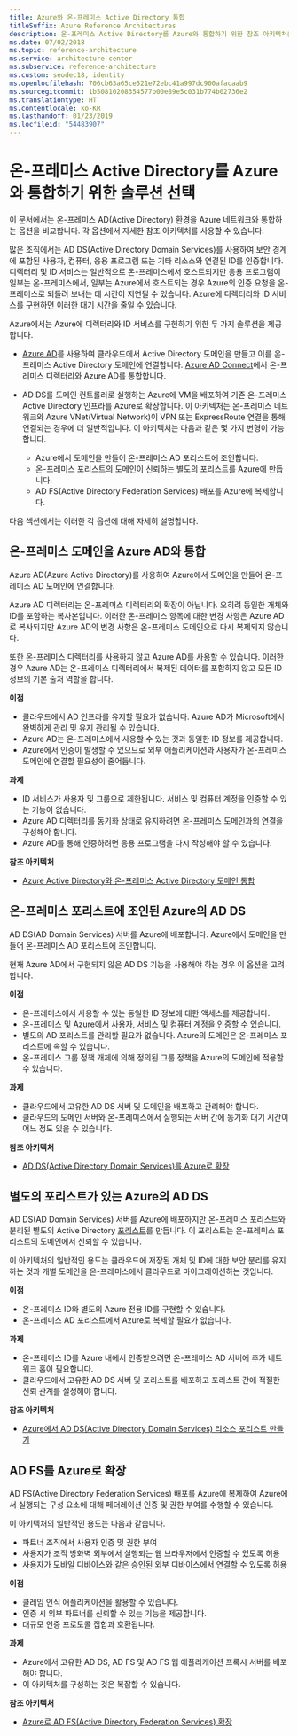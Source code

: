 ```yaml
---
title: Azure와 온-프레미스 Active Directory 통합
titleSuffix: Azure Reference Architectures
description: 온-프레미스 Active Directory를 Azure와 통합하기 위한 참조 아키텍처를 비교합니다.
ms.date: 07/02/2018
ms.topic: reference-architecture
ms.service: architecture-center
ms.subservice: reference-architecture
ms.custom: seodec18, identity
ms.openlocfilehash: 706cb63a65ce521e72ebc41a997dc900afacaab9
ms.sourcegitcommit: 1b50810208354577b00e89e5c031b774b02736e2
ms.translationtype: HT
ms.contentlocale: ko-KR
ms.lasthandoff: 01/23/2019
ms.locfileid: "54483907"
---
```

# <a name="choose-a-solution-for-integrating-on-premises-active-directory-with-azure"></a>온-프레미스 Active Directory를 Azure와 통합하기 위한 솔루션 선택

이 문서에서는 온-프레미스 AD(Active Directory) 환경을 Azure 네트워크와 통합하는 옵션을 비교합니다. 각 옵션에서 자세한 참조 아키텍처를 사용할 수 있습니다.

많은 조직에서는 AD DS(Active Directory Domain Services)를 사용하여 보안 경계에 포함된 사용자, 컴퓨터, 응용 프로그램 또는 기타 리소스와 연결된 ID를 인증합니다. 디렉터리 및 ID 서비스는 일반적으로 온-프레미스에서 호스트되지만 응용 프로그램이 일부는 온-프레미스에서, 일부는 Azure에서 호스트되는 경우 Azure의 인증 요청을 온-프레미스로 되돌려 보내는 데 시간이 지연될 수 있습니다. Azure에 디렉터리와 ID 서비스를 구현하면 이러한 대기 시간을 줄일 수 있습니다.

Azure에서는 Azure에 디렉터리와 ID 서비스를 구현하기 위한 두 가지 솔루션을 제공합니다.

- [Azure AD][azure-active-directory]를 사용하여 클라우드에서 Active Directory 도메인을 만들고 이를 온-프레미스 Active Directory 도메인에 연결합니다. [Azure AD Connect][azure-ad-connect]에서 온-프레미스 디렉터리와 Azure AD를 통합합니다.

- AD DS를 도메인 컨트롤러로 실행하는 Azure에 VM을 배포하여 기존 온-프레미스 Active Directory 인프라를 Azure로 확장합니다. 이 아키텍처는 온-프레미스 네트워크와 Azure VNet(Virtual Network)이 VPN 또는 ExpressRoute 연결을 통해 연결되는 경우에 더 일반적입니다. 이 아키텍처는 다음과 같은 몇 가지 변형이 가능합니다.

  - Azure에서 도메인을 만들어 온-프레미스 AD 포리스트에 조인합니다.
  - 온-프레미스 포리스트의 도메인이 신뢰하는 별도의 포리스트를 Azure에 만듭니다.
  - AD FS(Active Directory Federation Services) 배포를 Azure에 복제합니다.

다음 섹션에서는 이러한 각 옵션에 대해 자세히 설명합니다.

## <a name="integrate-your-on-premises-domains-with-azure-ad"></a>온-프레미스 도메인을 Azure AD와 통합

Azure AD(Azure Active Directory)를 사용하여 Azure에서 도메인을 만들어 온-프레미스 AD 도메인에 연결합니다.

Azure AD 디렉터리는 온-프레미스 디렉터리의 확장이 아닙니다. 오히려 동일한 개체와 ID를 포함하는 복사본입니다. 이러한 온-프레미스 항목에 대한 변경 사항은 Azure AD로 복사되지만 Azure AD의 변경 사항은 온-프레미스 도메인으로 다시 복제되지 않습니다.

또한 온-프레미스 디렉터리를 사용하지 않고 Azure AD를 사용할 수 있습니다. 이러한 경우 Azure AD는 온-프레미스 디렉터리에서 복제된 데이터를 포함하지 않고 모든 ID 정보의 기본 출처 역할을 합니다.

**이점**

- 클라우드에서 AD 인프라를 유지할 필요가 없습니다. Azure AD가 Microsoft에서 완벽하게 관리 및 유지 관리될 수 있습니다.
- Azure AD는 온-프레미스에서 사용할 수 있는 것과 동일한 ID 정보를 제공합니다.
- Azure에서 인증이 발생할 수 있으므로 외부 애플리케이션과 사용자가 온-프레미스 도메인에 연결할 필요성이 줄어듭니다.

**과제**

- ID 서비스가 사용자 및 그룹으로 제한됩니다. 서비스 및 컴퓨터 계정을 인증할 수 있는 기능이 없습니다.
- Azure AD 디렉터리를 동기화 상태로 유지하려면 온-프레미스 도메인과의 연결을 구성해야 합니다.
- Azure AD를 통해 인증하려면 응용 프로그램을 다시 작성해야 할 수 있습니다.

**참조 아키텍처**

- [Azure Active Directory와 온-프레미스 Active Directory 도메인 통합][aad]

## <a name="ad-ds-in-azure-joined-to-an-on-premises-forest"></a>온-프레미스 포리스트에 조인된 Azure의 AD DS

AD DS(AD Domain Services) 서버를 Azure에 배포합니다. Azure에서 도메인을 만들어 온-프레미스 AD 포리스트에 조인합니다.

현재 Azure AD에서 구현되지 않은 AD DS 기능을 사용해야 하는 경우 이 옵션을 고려합니다.

**이점**

- 온-프레미스에서 사용할 수 있는 동일한 ID 정보에 대한 액세스를 제공합니다.
- 온-프레미스 및 Azure에서 사용자, 서비스 및 컴퓨터 계정을 인증할 수 있습니다.
- 별도의 AD 포리스트를 관리할 필요가 없습니다. Azure의 도메인은 온-프레미스 포리스트에 속할 수 있습니다.
- 온-프레미스 그룹 정책 개체에 의해 정의된 그룹 정책을 Azure의 도메인에 적용할 수 있습니다.

**과제**

- 클라우드에서 고유한 AD DS 서버 및 도메인을 배포하고 관리해야 합니다.
- 클라우드의 도메인 서버와 온-프레미스에서 실행되는 서버 간에 동기화 대기 시간이 어느 정도 있을 수 있습니다.

**참조 아키텍처**

- [AD DS(Active Directory Domain Services)를 Azure로 확장][ad-ds]

## <a name="ad-ds-in-azure-with-a-separate-forest"></a>별도의 포리스트가 있는 Azure의 AD DS

AD DS(AD Domain Services) 서버를 Azure에 배포하지만 온-프레미스 포리스트와 분리된 별도의 Active Directory [포리스트][ad-forest-defn]를 만듭니다. 이 포리스트는 온-프레미스 포리스트의 도메인에서 신뢰할 수 있습니다.

이 아키텍처의 일반적인 용도는 클라우드에 저장된 개체 및 ID에 대한 보안 분리를 유지하는 것과 개별 도메인을 온-프레미스에서 클라우드로 마이그레이션하는 것입니다.

**이점**

- 온-프레미스 ID와 별도의 Azure 전용 ID를 구현할 수 있습니다.
- 온-프레미스 AD 포리스트에서 Azure로 복제할 필요가 없습니다.

**과제**

- 온-프레미스 ID를 Azure 내에서 인증받으려면 온-프레미스 AD 서버에 추가 네트워크 홉이 필요합니다.
- 클라우드에서 고유한 AD DS 서버 및 포리스트를 배포하고 포리스트 간에 적절한 신뢰 관계를 설정해야 합니다.

**참조 아키텍처**

- [Azure에서 AD DS(Active Directory Domain Services) 리소스 포리스트 만들기][ad-ds-forest]

## <a name="extend-ad-fs-to-azure"></a>AD FS를 Azure로 확장

AD FS(Active Directory Federation Services) 배포를 Azure에 복제하여 Azure에서 실행되는 구성 요소에 대해 페더레이션 인증 및 권한 부여를 수행할 수 있습니다.

이 아키텍처의 일반적인 용도는 다음과 같습니다.

- 파트너 조직에서 사용자 인증 및 권한 부여
- 사용자가 조직 방화벽 외부에서 실행되는 웹 브라우저에서 인증할 수 있도록 허용
- 사용자가 모바일 디바이스와 같은 승인된 외부 디바이스에서 연결할 수 있도록 허용

**이점**

- 클레임 인식 애플리케이션을 활용할 수 있습니다.
- 인증 시 외부 파트너를 신뢰할 수 있는 기능을 제공합니다.
- 대규모 인증 프로토콜 집합과 호환됩니다.

**과제**

- Azure에서 고유한 AD DS, AD FS 및 AD FS 웹 애플리케이션 프록시 서버를 배포해야 합니다.
- 이 아키텍처를 구성하는 것은 복잡할 수 있습니다.

**참조 아키텍처**

- [Azure로 AD FS(Active Directory Federation Services) 확장][adfs]

<!-- links -->

[aad]: ./azure-ad.md
[ad-ds]: ./adds-extend-domain.md
[ad-ds-forest]: ./adds-forest.md
[ad-forest-defn]: /windows/desktop/AD/forests
[adfs]: ./adfs.md

[azure-active-directory]: /azure/active-directory-domain-services/active-directory-ds-overview
[azure-ad-connect]: /azure/active-directory/hybrid/whatis-hybrid-identity

